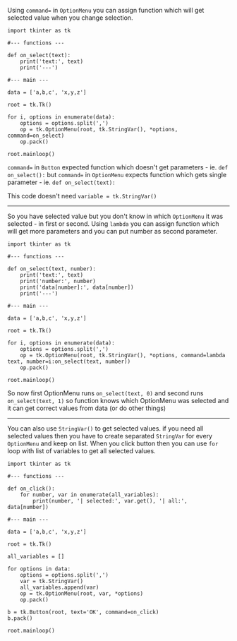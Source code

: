 Using `command=` in `OptionMenu` you can assign function which will get selected value when you change selection.

    import tkinter as tk
    
    #--- functions ---
    
    def on_select(text):
        print('text:', text)
        print('---')
    
    #--- main ---
        
    data = ['a,b,c', 'x,y,z']
        
    root = tk.Tk()
    
    for i, options in enumerate(data):
        options = options.split(',')
        op = tk.OptionMenu(root, tk.StringVar(), *options, command=on_select)
        op.pack()
        
    root.mainloop()

`command=` in `Button` expected function which doesn't get parameters - ie. `def on_select():` but `command=` in `OptionMenu` expects function which gets single parameter - ie. `def on_select(text):`

This code doesn't need `variable = tk.StringVar()` 

---

So you have selected value but you don't know in which `OptionMenu` it was selected - in first or second. Using `lambda` you can assign function which will get more parameters and you can put number as second parameter. 

    import tkinter as tk
    
    #--- functions ---
    
    def on_select(text, number):
        print('text:', text)
        print('number:', number)
        print('data[number]:', data[number])
        print('---')
    
    #--- main ---
        
    data = ['a,b,c', 'x,y,z']
        
    root = tk.Tk()
    
    for i, options in enumerate(data):
        options = options.split(',')
        op = tk.OptionMenu(root, tk.StringVar(), *options, command=lambda text, number=i:on_select(text, number))
        op.pack()
        
    root.mainloop()

So now first OptionMenu runs `on_select(text, 0)` and second runs  `on_select(text, 1)` so function knows which OptionMenu was selected and it can get correct values from data (or do other things)

---

You can also use `StringVar()` to get selected values. if you need all selected values then you have to create separated `StringVar` for every `OptionMenu` and keep on list. When you click button then you can use `for` loop with list of variables to get all selected values.

    import tkinter as tk
    
    #--- functions ---
    
    def on_click():
    	for number, var in enumerate(all_variables):
    		print(number, '| selected:', var.get(), '| all:', data[number])
    
    #--- main ---
    
    data = ['a,b,c', 'x,y,z']
    
    root = tk.Tk()
    
    all_variables = []
    
    for options in data:
        options = options.split(',')
        var = tk.StringVar()
        all_variables.append(var)
        op = tk.OptionMenu(root, var, *options)
        op.pack()
    
    b = tk.Button(root, text='OK', command=on_click)
    b.pack()
    
    root.mainloop()


